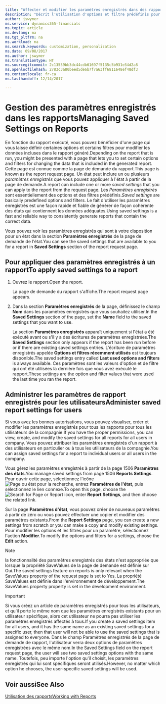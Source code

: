 ```yaml
---
title: "Affecter et modifier les paramètres enregistrés dans des rapports | Microsoft Docs"
description: "Décrit l'utilisation d'options et filtre prédéfinis pour personnaliser un rapport et pour générer les données exactes."
author: jswymer
ms.service: dynamics365-financials
ms.topic: article
ms.devlang: na
ms.tgt_pltfrm: na
ms.workload: na
ms.search.keywords: customization, personalization
ms.date: 09/08/2017
ms.author: jswymer
ms.translationtype: HT
ms.sourcegitcommit: 2c13559bb3dc44cdb61697f5135c5b931e34d2a8
ms.openlocfilehash: 2783c3a80beed5de6b7f7a63ff6811648ef48df3
ms.contentlocale: fr-ca
ms.lasthandoff: 12/14/2017

---
```

# <a name="managing-saved-settings-on-reports"></a><span data-ttu-id="c64e7-103">Gestion des paramètres enregistrés dans les rapports</span><span class="sxs-lookup"><span data-stu-id="c64e7-103">Managing Saved Settings on Reports</span></span>
<span data-ttu-id="c64e7-104">En fonction du rapport exécuté, vous pouvez bénéficier d'une page qui vous laisse définir certaines options et certains filtres pour modifier les données incluses dans le rapport généré.</span><span class="sxs-lookup"><span data-stu-id="c64e7-104">Depending on the report that is run, you might be presented with a page that lets you to set certain options and filters for changing the data that is included in the generated report.</span></span> <span data-ttu-id="c64e7-105">Cette page est connue comme la page de demande du rapport.</span><span class="sxs-lookup"><span data-stu-id="c64e7-105">This page is known as the report request page.</span></span> <span data-ttu-id="c64e7-106">Un état peut inclure un ou plusieurs *paramètres enregistrés* que vous pouvez appliquer à l'état à partir de la page de demande.</span><span class="sxs-lookup"><span data-stu-id="c64e7-106">A report can include one or more *saved settings* that you can apply to the report from the request page.</span></span> <span data-ttu-id="c64e7-107">Les *Paramètres enregistrés* sont essentiellement des options et des filtres prédéfinis.</span><span class="sxs-lookup"><span data-stu-id="c64e7-107">*Saved settings* are basically predefined options and filters.</span></span> <span data-ttu-id="c64e7-108">Le fait d'utiliser les paramètres enregistrés est une façon rapide et fiable de générer de façon cohérente des états qui contiennent les données adéquates.</span><span class="sxs-lookup"><span data-stu-id="c64e7-108">Using saved settings is a fast and reliable way to consistently generate reports that contain the correct data.</span></span>

<span data-ttu-id="c64e7-109">Vous pouvez voir les paramètres enregistrés qui sont à votre disposition pour un état dans la section **Paramètres enregistrés** de la page de demande de l'état.</span><span class="sxs-lookup"><span data-stu-id="c64e7-109">You can see the saved settings that are available to you for a report in **Saved Settings** section of the report request page.</span></span>  

## <a name="to-apply-saved-settings-to-a-report"></a><span data-ttu-id="c64e7-110">Pour appliquer des paramètres enregistrés à un rapport</span><span class="sxs-lookup"><span data-stu-id="c64e7-110">To apply saved settings to a report</span></span>
1. <span data-ttu-id="c64e7-111">Ouvrez le rapport.</span><span class="sxs-lookup"><span data-stu-id="c64e7-111">Open the report.</span></span>

   <span data-ttu-id="c64e7-112">La page de demande du rapport s'affiche.</span><span class="sxs-lookup"><span data-stu-id="c64e7-112">The report request page appears.</span></span>    
2. <span data-ttu-id="c64e7-113">Dans la section **Paramètres enregistrés** de la page, définissez le champ **Nom** dans les paramètres enregistrés que vous souhaitez utiliser.</span><span class="sxs-lookup"><span data-stu-id="c64e7-113">In the **Saved Settings** section of the page, set the **Name** field  to the saved settings that you want to use.</span></span>

   <span data-ttu-id="c64e7-114">La section **Paramètres enregistrés** apparaît uniquement si l'état a été exécuté avant ou s'il y a des écritures de paramètres enregistrées.</span><span class="sxs-lookup"><span data-stu-id="c64e7-114">The **Saved Settings** section only appears if the report has been run before or if there are existing saved settings entries.</span></span> <span data-ttu-id="c64e7-115">L'écriture de paramètres enregistrés appelée **Options et filtres récemment utilisés** est toujours disponible.</span><span class="sxs-lookup"><span data-stu-id="c64e7-115">The saved settings entry called **Last used options and filters** is always available.</span></span> <span data-ttu-id="c64e7-116">Ces paramètres sont les valeurs d'option et de filtre qui ont été utilisées la dernière fois que vous avez exécuté le rapport.</span><span class="sxs-lookup"><span data-stu-id="c64e7-116">These settings are the option and filter values that were used the last time you ran the report.</span></span>

## <a name="administer-saved-report-settings-for-users"></a><span data-ttu-id="c64e7-117">Administrer les paramètres de rapport enregistrés pour les utilisateurs</span><span class="sxs-lookup"><span data-stu-id="c64e7-117">Administer saved report settings for users</span></span>
<span data-ttu-id="c64e7-118">Si vous avez les bonnes autorisations, vous pouvez visualiser, créer et modifier les paramètres enregistrés pour tous les rapports pour tous les utilisateurs de la compagnie.</span><span class="sxs-lookup"><span data-stu-id="c64e7-118">If you have the proper permissions, you can view, create, and modify the saved settings for all reports for all users in company.</span></span> <span data-ttu-id="c64e7-119">Vous pouvez attribuer les paramètres enregistrés d'un rapport à des utilisateurs en particulier ou à tous les utilisateurs de la compagnie.</span><span class="sxs-lookup"><span data-stu-id="c64e7-119">You can assign saved settings for a report to individual users or all users in the company.</span></span>

<span data-ttu-id="c64e7-120">Vous gérez les paramètres enregistrés à partir de la page 1506 **Paramètres des états**.</span><span class="sxs-lookup"><span data-stu-id="c64e7-120">You manage saved settings from page 1506 **Reports Settings**.</span></span> <span data-ttu-id="c64e7-121">Pour ouvrir cette page, sélectionnez l'icône ![Page ou état pour la recherche](media/ui-search/search_small.png "Page ou état pour la recherche"), entrez **Paramètres de l'état**, puis sélectionnez le lien connexe.</span><span class="sxs-lookup"><span data-stu-id="c64e7-121">To open this page, choose the ![Search for Page or Report](media/ui-search/search_small.png "Search for Page or Report icon") icon, enter **Report Settings**, and then choose the related link.</span></span>

<span data-ttu-id="c64e7-122">Sur la page **Paramètres d'état**, vous pouvez créer de nouveaux paramètres à partir de zéro ou vous pouvez effectuer une copier et modifier des paramètres existants.</span><span class="sxs-lookup"><span data-stu-id="c64e7-122">From the **Report Settings** page, you can create a new settings from scratch or you can make a copy and modify existing settings.</span></span> <span data-ttu-id="c64e7-123">Pour modifier les options et les filtres pour un paramètre, sélectionnez l'action **Modifier**.</span><span class="sxs-lookup"><span data-stu-id="c64e7-123">To modify the options and filters for a settings, choose the **Edit** action.</span></span>

> [!NOTE]
> <span data-ttu-id="c64e7-124">la fonctionnalité des paramètres enregistrés des états n'est appropriée que lorsque la propriété SaveValues de la page de demande est définie sur Oui.</span><span class="sxs-lookup"><span data-stu-id="c64e7-124">The saved settings feature on reports is only relevant when the SaveValues property of the request page is set to Yes.</span></span> <span data-ttu-id="c64e7-125">La propriété SaveValues est définie dans l'environnement de développement.</span><span class="sxs-lookup"><span data-stu-id="c64e7-125">The SaveValues property property is set in the development environment.</span></span>  

> [!Important]
> <span data-ttu-id="c64e7-126">Si vous créez un article de paramètres enregistrés pour tous les utilisateurs, et qu'il porte le même nom que les paramètres enregistrés existants pour un utilisateur spécifique, alors cet utilisateur ne pourra pas utiliser les paramètres enregistrés affectés à tous.</span><span class="sxs-lookup"><span data-stu-id="c64e7-126">If you create a saved settings item for all users, and it has the same name as an existing saved settings for a specific user, then that user will not be able to use the saved settings that is assigned to everyone.</span></span>  <span data-ttu-id="c64e7-127">Dans le champ Paramètres enregistrés de la page de demande de rapport, l'utilisateur verra deux options de paramètres enregistrées avec le même nom.</span><span class="sxs-lookup"><span data-stu-id="c64e7-127">In the Saved Settings field on the report request page, the user will see two saved settings options with the same name.</span></span> <span data-ttu-id="c64e7-128">Toutefois, peu importe l'option qu'il choisit, les paramètres enregistrés qui lui sont spécifiques seront utilisés.</span><span class="sxs-lookup"><span data-stu-id="c64e7-128">However, no matter which option he chooses, the user-specific saved settings will be used.</span></span>

## <a name="see-also"></a><span data-ttu-id="c64e7-129">Voir aussi</span><span class="sxs-lookup"><span data-stu-id="c64e7-129">See Also</span></span>
[<span data-ttu-id="c64e7-130">Utilisation des rapports</span><span class="sxs-lookup"><span data-stu-id="c64e7-130">Working with Reports</span></span>](ui-work-report.md)  

